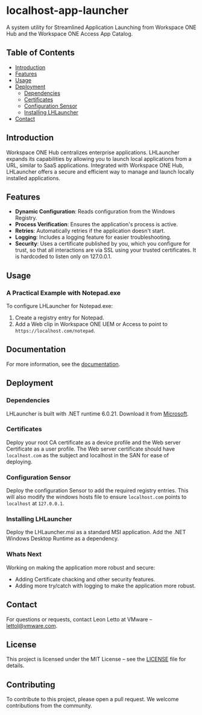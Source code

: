 # localhost-app-launcher

A system utility for Streamlined Application Launching from Workspace ONE Hub and the Workspace ONE Access App Catalog.

## Table of Contents

- [Introduction](#introduction)
- [Features](#features)
- [Usage](#usage)
- [Deployment](#deployment)
  - [Dependencies](#dependencies)
  - [Certificates](#certificates)
  - [Configuration Sensor](#configuration-sensor)
  - [Installing LHLauncher](#installing-lhlauncher)
- [Contact](#contact)

## Introduction

Workspace ONE Hub centralizes enterprise applications. LHLauncher expands its capabilities by allowing you to launch local applications from a URL, similar to SaaS applications. Integrated with Workspace ONE Hub, LHLauncher offers a secure and efficient way to manage and launch locally installed applications.

## Features

- **Dynamic Configuration**: Reads configuration from the Windows Registry.
- **Process Verification**: Ensures the application's process is active.
- **Retries**: Automatically retries if the application doesn't start.
- **Logging**: Includes a logging feature for easier troubleshooting.
- **Security**: Uses a certificate published by you, which you configure for trust, so that all interactions are via SSL using your trusted certificates. It is hardcoded to listen only on 127.0.0.1.

## Usage

### A Practical Example with Notepad.exe

To configure LHLauncher for Notepad.exe:

1. Create a registry entry for Notepad.
2. Add a Web clip in Workspace ONE UEM or Access to point to `https://localhost.com/notepad`.

## Documentation

For more information, see the [documentation](Docs/Docs.md).

## Deployment

### Dependencies

LHLauncher is built with .NET runtime 6.0.21. Download it from [Microsoft](https://dotnet.microsoft.com/en-us/download/dotnet/thank-you/runtime-desktop-6.0.21-windows-x64-installer).

### Certificates

Deploy your root CA certificate as a device profile and the Web server Certificate as a user profile.
The Web server certificate should have `localhost.com` as the subject and localhost in the SAN for ease of deploying.

### Configuration Sensor

Deploy the configuration Sensor to add the required registry entries.
This will also modify the windows hosts file to ensure `localhost.com` points to `localhost` at `127.0.0.1`.

### Installing LHLauncher

Deploy the LHLauncher.msi as a standard MSI application. Add the .NET Windows Desktop Runtime as a dependency.

### Whats Next

Working on making the application more robust and secure:
- Adding Certificate chacking and other security features. 
- Adding more try/catch with logging to make the application more robust.

## Contact

For questions or requests, contact Leon Letto at VMware – [lettol@vmware.com](mailto:lettol@vmware.com).

## License

This project is licensed under the MIT License – see the [LICENSE](LICENSE) file for details.

## Contributing

To contribute to this project, please open a pull request. We welcome contributions from the community.
